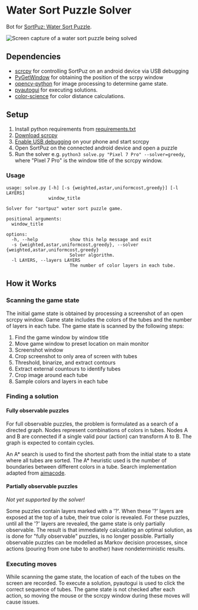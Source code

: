 
# Water Sort Puzzle Solver

Bot for [SortPuz: Water Sort Puzzle](https://play.google.com/store/apps/details?id=sortpuz.water.sort.puzzle.game).

![Screen capture of a water sort puzzle being solved](img/demo.gif)

## Dependencies

* [scrcpy](https://github.com/Genymobile/scrcpy) for controlling SortPuz on an android device via USB debugging
* [PyGetWindow](https://github.com/asweigart/PyGetWindow) for obtaining the position of the scrpy window
* [opencv-python](https://github.com/opencv/opencv-python) for image processing to determine game state.
* [pyautogui](https://github.com/asweigart/pyautogui) for executing solutions.
* [color-science](https://colour.readthedocs.io/en/latest/index.html) for color distance calculations.

## Setup

1. Install python requirements from [requirements.txt](requirements.txt)
2. [Download scrcpy](https://github.com/Genymobile/scrcpy/releases/)
3. [Enable USB debugging](https://developer.android.com/studio/debug/dev-options#Enable-debugging) on your phone and start scrcpy
4. Open SortPuz on the connected android device and open a puzzle
5. Run the solver e.g. `python3 solve.py "Pixel 7 Pro" --solver=greedy`, where "Pixel 7 Pro" is the window title of the scrcpy window.

### Usage
```
usage: solve.py [-h] [-s {weighted,astar,uniformcost,greedy}] [-l LAYERS]
                window_title

Solver for "sortpuz" water sort puzzle game.

positional arguments:
  window_title

options:
  -h, --help            show this help message and exit
  -s {weighted,astar,uniformcost,greedy}, --solver {weighted,astar,uniformcost,greedy}
                        Solver algorithm.
  -l LAYERS, --layers LAYERS
                        The number of color layers in each tube.
```

## How it Works

### Scanning the game state

The initial game state is obtained by processing a screenshot of an open scrcpy window. Game state includes the colors of the tubes and the number of layers in each tube. The game state is scanned by the following steps:

1. Find the game window by window title
2. Move game window to preset location on main monitor
3. Screenshot window
4. Crop screenshot to only area of screen with tubes 
5. Threshold, binarize, and extract contours
6. Extract external countours to identify tubes
7. Crop image around each tube
8. Sample colors and layers in each tube

### Finding a solution

#### Fully observable puzzles

For full observable puzzles, the problem is formulated as a search of a directed graph. Nodes represent combinations of colors in tubes. Nodes A and B are connected if a single valid pour (action) can transform A to B. The graph is expected to contain cycles. 

An A* search is used to find the shortest path from the initial state to a state where all tubes are sorted. The A* heuristic used is the number of boundaries between different colors in a tube. Search implementation adapted from [aimacode](https://github.com/aimacode).


#### Partially observable puzzles

_Not yet supported by the solver!_

Some puzzles contain layers marked with a '?'. When these '?' layers are exposed at the top of a tube, their true color is revealed. For these puzzles, until all the '?' layers are revealed, the game state is only partially observable. The result is that immediately calculating an optimal solution, as is done for "fully observable" puzzles, is no longer possible. Partially observable puzzles can be modelled as Markov decision processes, since actions (pouring from one tube to another) have nondeterministic results.

### Executing moves

While scanning the game state, the location of each of the tubes on the screen are recorded. To execute a solution, pyautogui is used to click the correct sequence of tubes. The game state is not checked after each action, so moving the mouse or the scrcpy window during these moves will cause issues.
